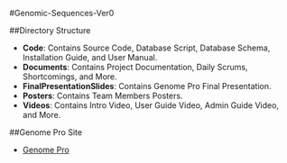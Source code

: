 #Genomic-Sequences-Ver0

##Directory Structure
* **Code**:                          Contains Source Code, Database Script, Database Schema, Installation Guide, and User Manual.
* **Documents**:                     Contains Project Documentation, Daily Scrums, Shortcomings, and More.
* **FinalPresentationSlides**:       Contains Genome Pro Final Presentation.
* **Posters**:                       Contains Team Members Posters.
* **Videos**:                        Contains Intro Video, User Guide Video, Admin Guide Video, and More.

##Genome Pro Site
* [Genome Pro](http://genomepro.cis.fiu.edu)

